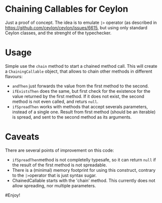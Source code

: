 # Chaining Callables for Ceylon

Just a proof of concept.
The idea is to emulate `|>` operator (as described in https://github.com/ceylon/ceylon/issues/6615, but using only standard Ceylon classes, and the strenght of the typechecker.

# Usage
Simple use the `chain` method to start a chained method call.
This will create a `ChainingCallable` object, that allows to chain other methods in different flavours:
- `andThen` just forwards the value from the first method to the second.
- `ifExistsThen` does the same, but first check for the existence for the value returned by the first method. If it does not exist, the second method is not even called, and returs `null`.
- `ifSpreadThen` works with methods that accept severals parameters, instead of a single one. Result from first method (should be an iterable) is spread, and sent to the second method as its arguments.

# Caveats
There are several points of improvement on this code:
- `ifSpreadThen`method is not completelly typesafe, so it can return `null` if the result of the first method is not spreadable.
- There is a (minimal) memory footprint for using this construct, contrary to the `|>`operator that is just syntax sugar.
- ChainedCallable starts with the 'chain' method. This currently does not allow spreading, nor multiple parameters.

#Enjoy!
